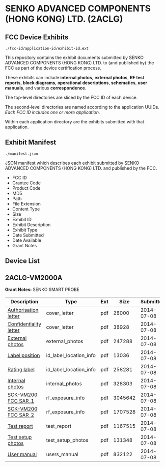 # SENKO ADVANCED COMPONENTS (HONG KONG) LTD. (2ACLG)
## FCC Device Exhibits

```
./fcc-id/application-id/exhibit-id.ext
```

This repository contains the exhibit documents submitted by SENKO ADVANCED COMPONENTS (HONG KONG) LTD. to (and published by) the FCC as part of the device certification process.

These exhibits can include **internal photos**, **external photos**, **RF test reports**, **block diagrams**, **operational descriptions**, **schematics**, **user manuals**, and various **correspondence**.

The top-level directories are sliced by the FCC ID of each device.

The second-level directories are named according to the application UUIDs. *Each FCC ID includes one or more application.*

Within each application directory are the exhibits submitted with that application. 

## Exhibit Manifest

```
./manifest.json
```

JSON manifest which describes each exhibit submitted by SENKO ADVANCED COMPONENTS (HONG KONG) LTD. and published by the FCC.

- FCC ID
- Grantee Code
- Product Code
- MD5
- Path
- File Extension
- Content Type
- Size
- Exhibit ID
- Exhibit Description
- Exhibit Type
- Date Submitted
- Date Available
- Grant Notes

## Device List
## 2ACLG-VM2000A
**Grant Notes:** SENKO SMART PROBE

| Description | Type | Ext | Size | Submitted | Available |
| ----------- | ---- | --- | ---- | --------- | --------- |
| [Authorisation letter](2ACLG-VM2000A/adc316a3bbfa54a2db327aa2363df5fb/2318284.pdf) | cover_letter | pdf | 28000 | 2014-07-08 | 2014-07-08 |
| [Confidentiality letter](2ACLG-VM2000A/adc316a3bbfa54a2db327aa2363df5fb/2318285.pdf) | cover_letter | pdf | 38928 | 2014-07-08 | 2014-07-08 |
| [External photos](2ACLG-VM2000A/adc316a3bbfa54a2db327aa2363df5fb/2318239.pdf) | external_photos | pdf | 247288 | 2014-07-08 | 2014-12-26 |
| [Label position](2ACLG-VM2000A/adc316a3bbfa54a2db327aa2363df5fb/2318237.pdf) | id_label_location_info | pdf | 13036 | 2014-07-08 | 2014-07-08 |
| [Rating label](2ACLG-VM2000A/adc316a3bbfa54a2db327aa2363df5fb/2318238.pdf) | id_label_location_info | pdf | 258281 | 2014-07-08 | 2014-07-08 |
| [Internal photos](2ACLG-VM2000A/adc316a3bbfa54a2db327aa2363df5fb/2318247.pdf) | internal_photos | pdf | 328303 | 2014-07-08 | 2014-12-26 |
| [SCK-VM200 FCC SAR_1](2ACLG-VM2000A/adc316a3bbfa54a2db327aa2363df5fb/2318274.pdf) | rf_exposure_info | pdf | 3045642 | 2014-07-08 | 2014-07-08 |
| [SCK-VM200 FCC SAR_2](2ACLG-VM2000A/adc316a3bbfa54a2db327aa2363df5fb/2318275.pdf) | rf_exposure_info | pdf | 1707528 | 2014-07-08 | 2014-07-08 |
| [Test report](2ACLG-VM2000A/adc316a3bbfa54a2db327aa2363df5fb/2318244.pdf) | test_report | pdf | 1167515 | 2014-07-08 | 2014-07-08 |
| [Test setup photos](2ACLG-VM2000A/adc316a3bbfa54a2db327aa2363df5fb/2318245.pdf) | test_setup_photos | pdf | 131348 | 2014-07-08 | 2014-12-26 |
| [User manual](2ACLG-VM2000A/adc316a3bbfa54a2db327aa2363df5fb/2318246.pdf) | users_manual | pdf | 832122 | 2014-07-08 | 2014-12-26 |
